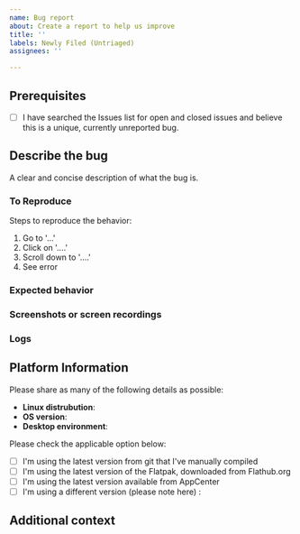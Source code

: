 ```yaml
---
name: Bug report
about: Create a report to help us improve
title: ''
labels: Newly Filed (Untriaged)
assignees: ''

---
```


<!--

Thank you so much for taking the time to report a bug in Vocal! We want to make the app as robust and enjoyable to use as possible, so contributing bug reports is an important contribution to the project.

A few quick reminders:

By filing an Issue, you are expected to comply with our code of conduct: https://github.com/needle-and-thread/vocal/blob/master/CODE_OF_CONDUCT.md

Please keep in mind that everyone working on Vocal is doing so in their spare time between work and other life commitments, so you may not get an immediate response. It's nothing personal, we're just busy! :) 

Please make sure you preview your issue before saving.

Thanks for helping make Vocal even better!
-->

## Prerequisites
<!--Tip for new contributors: place an x in the open bracket-->
- [ ] I have searched the Issues list for open and closed issues and believe this is a unique, currently unreported bug.

## Describe the bug
A clear and concise description of what the bug is.

### To Reproduce
Steps to reproduce the behavior:
1. Go to '...'
2. Click on '....'
3. Scroll down to '....'
4. See error

### Expected behavior
<!--A clear and concise description of what you expected to happen.-->

### Screenshots or screen recordings
<!--If applicable, add screenshots or screen recordings to help explain your problem.-->

### Logs
<!--If you have any logs after running Vocal from the command line, please paste them here.-->

## Platform Information
Please share as many of the following details as possible:
* **Linux distrubution**:
* **OS version**:
* **Desktop environment**:

Please check the applicable option below:

<!--Tip for new contributors: place an x in the open bracket beside of the correct option-->

- [ ] I'm using the latest version from git that I've manually compiled
- [ ] I'm using the latest version of the Flatpak, downloaded from Flathub.org
- [ ] I'm using the latest version available from AppCenter
- [ ] I'm using a different version (please note here) : 

## Additional context
<!--Add any other context about the problem here.-->

<!--Thanks again for taking the time to help improve Vocal! We appreciate your help!-->
